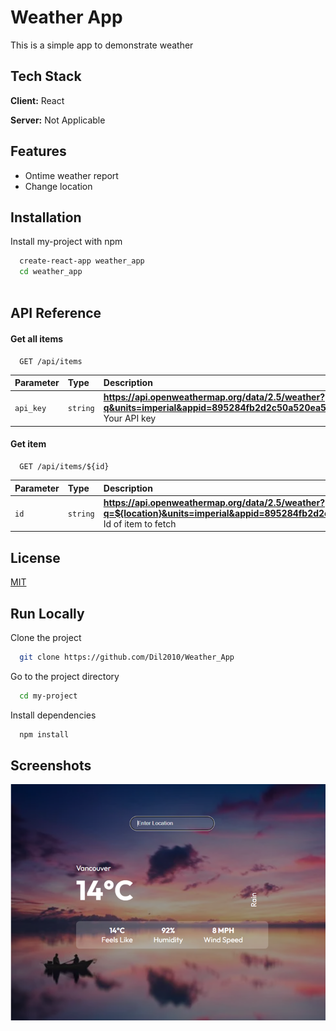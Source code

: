 
# Weather App

This is a simple app to demonstrate weather


## Tech Stack

**Client:** React

**Server:** Not Applicable


## Features

- Ontime weather report
- Change location




## Installation

Install my-project with npm

```bash
  create-react-app weather_app
  cd weather_app
  

```
    
## API Reference

#### Get all items

```http
  GET /api/items
```

| Parameter | Type     | Description                |
| :-------- | :------- | :------------------------- |
| `api_key` | `string` | **https://api.openweathermap.org/data/2.5/weather?q&units=imperial&appid=895284fb2d2c50a520ea537456963d9c**. Your API key |

#### Get item

```http
  GET /api/items/${id}
```

| Parameter | Type     | Description                       |
| :-------- | :------- | :-------------------------------- |
| `id`      | `string` | **https://api.openweathermap.org/data/2.5/weather?q=${location}&units=imperial&appid=895284fb2d2c50a520ea537456963d9c**. Id of item to fetch |




## License

[MIT](https://choosealicense.com/licenses/mit/)


## Run Locally

Clone the project

```bash
  git clone https://github.com/Dil2010/Weather_App
```

Go to the project directory

```bash
  cd my-project
```

Install dependencies

```bash
  npm install
```




## Screenshots

![Sunnyside for Desktop](/Weather.png)



